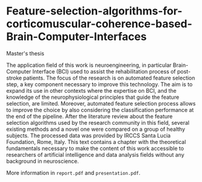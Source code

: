 # Feature-selection-algorithms-for-corticomuscular-coherence-based-Brain-Computer-Interfaces
Master's thesis

The application field of this work is neuroengineering, in particular Brain-Computer Interface (BCI) used to assist the rehabilitation process of post-stroke patients. The focus of the research is on automated feature selection step, a key component necessary to improve this technology. The aim is to expand its use in other contexts where the expertise on BCI, and the knowledge of the neurophysiological principles that guide the feature selection, are limited. Moreover, automated feature selection process allows to improve the choice by also considering the classification performance at the end of the pipeline. After the literature review about the feature selection algorithms used by the research community in this field, several existing methods and a novel one were compared on a group of healthy subjects. The processed data was provided by IRCCS Santa Lucia Foundation, Rome, Italy. This text contains a chapter with the theoretical fundamentals necessary to make the content of this work accessible to researchers of artificial intelligence and data analysis fields without any background in neuroscience.

More information in `report.pdf` and `presentation.pdf`.